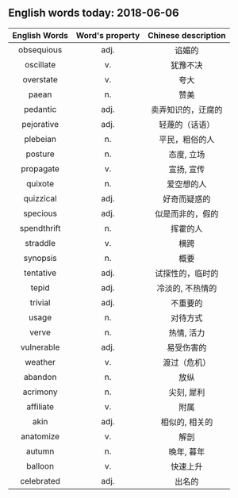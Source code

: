 ## English words today: 2018-06-06

| English Words | Word's property | Chinese description |
| :-----------: | :-------------: | :-----------------: |
| obsequious | adj. | 谄媚的  |
| oscillate | v. | 犹豫不决 |
| overstate | v. | 夸大 |
| paean | n. | 赞美 |
| pedantic | adj. | 卖弄知识的，迂腐的 |
| pejorative | adj. | 轻蔑的（话语） |
| plebeian | n. | 平民，粗俗的人 |
| posture | n. | 态度, 立场 |
| propagate | v. | 宣扬, 宣传 |
| quixote | n. | 爱空想的人 |
| quizzical | adj. | 好奇而疑惑的 |
| specious | adj. | 似是而非的，假的 |
| spendthrift | n. | 挥霍的人 |
| straddle | v. | 横跨 |
| synopsis | n. | 概要 |
| tentative | adj. | 试探性的，临时的 |
| tepid | adj. | 冷淡的, 不热情的 |
| trivial | adj. | 不重要的 |
| usage | n. | 对待方式 |
| verve | n. | 热情, 活力 |
| vulnerable | adj. | 易受伤害的 |
| weather | v. |  渡过（危机） |
| abandon | n. | 放纵 |
| acrimony | n. | 尖刻, 犀利 |
| affiliate | v. | 附属 |
| akin | adj. | 相似的, 相关的 |
| anatomize | v. | 解剖 |
| autumn | n. | 晚年, 暮年 |
| balloon | v. | 快速上升 |
| celebrated | adj. | 出名的 |
